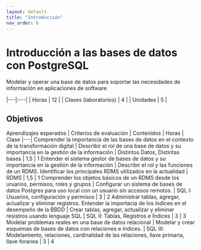 ```yaml
---
layout: default
title: "Introducción"
nav_order: 0
---
```


# Introducción a las bases de datos con PostgreSQL

Modelar y operar una base de datos para soportar las necesidades de información en aplicaciones de software

|---|:---|
| Horas                 | 12 |
| Clases (laboratorios) | 4 |
| Unidades              | 5 |

## Objetivos

Aprendizajes esperados | Criterios de evaluación | Contenidos | Horas | Clase
|---|
Comprender la importancia de las bases de datos en el contexto de la transformación digital | Describir el rol de una base de datos y su importancia en la gestión de la información | Distintos Datos, Distintas bases | 1,5 | 1
Entender el sistema gestor de bases de datos y su importancia en la gestión de la información | Describir el rol y las funciones de un RDMS. Identificar los principales RDMS utilizados en la actualidad | RDMS | 1,5 | 1
Comprender los objetos básicos de un RDMS desde los uruarios, permisos, roles y grupos | Configurar un sistema de bases de datos Postgres para uso local con un usuario sin accesos remotos. | SQL I: Usuarios, configuración y permisos | 3 | 2
Administrar tablas, agregar, aclualizar y eliminar registros. Entender la importacia de los índices en el desempeño de la BBDD | Crear tablas, agregar, actualizar y eliminar resistros usando lenguaje SQL | SQL II: Tablas, Registros e Índices | 3 | 3
Modelar problemas reales en una base de datos relacional | Modelar y crear esquemas de bases de datos con relaciones e índices. | SQL III: Modelamiento, relaciones, cardinalidad de las relaciones, llave primaria, llave foranea | 3 | 4